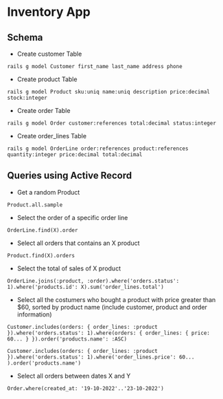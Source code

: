 # Inventory App

## Schema

- Create customer Table
```console
rails g model Customer first_name last_name address phone
```

- Create product Table
```console
rails g model Product sku:uniq name:uniq description price:decimal stock:integer
```
- Create order Table
```console
rails g model Order customer:references total:decimal status:integer
```

- Create order_lines Table
```console
rails g model OrderLine order:references product:references quantity:integer price:decimal total:decimal
```

## Queries using Active Record

- Get a random Product
```console
Product.all.sample
```

- Select the order of a specific order line
```console
OrderLine.find(X).order
```

- Select all orders that contains an X product
```console
Product.find(X).orders
```

- Select the total of sales of X product
```console
OrderLine.joins(:product, :order).where('orders.status': 1).where('products.id': X).sum('order_lines.total')
```

- Select all the costumers who bought a product with price greater than $60, sorted by product name (include customer, product and order information)
```console
Customer.includes(orders: { order_lines: :product }).where('orders.status': 1).where(orders: { order_lines: { price: 60... } }).order('products.name': :ASC)
```
```console
Customer.includes(orders: { order_lines: :product }).where('orders.status': 1).where('order_lines.price': 60... ).order('products.name')
```

- Select all orders between dates X and Y
```console
Order.where(created_at: '19-10-2022'..'23-10-2022')
```
